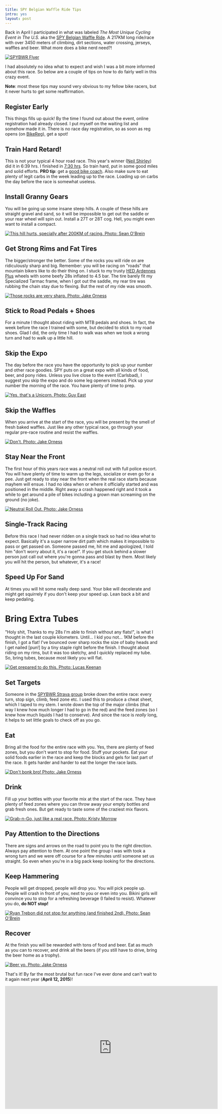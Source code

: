 ```yaml
---
title: SPY Belgian Waffle Ride Tips
intro: yes
layout: post
---
```

Back in April I participated in what was labeled *The Most Unique Cycling Event in The U.S.* aka the [SPY Belgian Waffle Ride](https://facebook.com/SPYBWR). A 217KM long ride/race with over 3450 meters of climbing, dirt sections, water crossing, jerseys, waffles and beer. What more does a bike nerd need?!

[![SPYBWR Flyer](/images/spybwr-flyer.jpg)][2]

I had absolutely no idea what to expect and wish I was a bit more informed about this race. So below are a couple of tips on how to do fairly well in this crazy event.

**Note**: most these tips may sound very obvious to my fellow bike racers, but it never hurts to get some reaffirmation.

## Register Early

This things fills up quick! By the time I found out about the event, online registration had already closed. I put myself on the waiting list and somehow made it in. There is no race day registration, so as soon as reg opens (on [BikeReg][3]), get a spot!

## Train Hard Retard!

This is not your typical 4 hour road race. This year's winner ([Neil Shirley][4]) did it in 6:39 hrs. I finished in [7:30 hrs][5]. So train hard, put in some good miles and solid efforts. **PRO tip**: get a [good bike coach][6]. Also make sure to eat plenty of legit carbs in the week leading up to the race. Loading up on carbs the day before the race is somewhat useless.

## Install Granny Gears

You will be going up some insane steep hills. A couple of these hills are straight gravel and sand, so it will be impossible to get out the saddle or your rear wheel will spin out. Install a 27T or 28T cog. Hell, you might even want to install a compact.  

[![This hill hurts, specially after 200KM of racing. Photo: Sean O'Brein](/images/spybwr-steep-hill.jpg)][9]

## Get Strong Rims and Fat Tires

The bigger/stronger the better. Some of the rocks you will ride on are ridiculously sharp and big. Remember: you will be racing on "roads" that mountain bikers like to do their thing on. I stuck to my trusty [HED Ardennes Plus][7] wheels with some beefy 28s inflated to 4.5 bar. The tire barely fit my Specialized Tarmac frame, when I got out the saddle, my rear tire was rubbing the chain stay due to flexing. But the rest of my ride was smooth.

[![Those rocks are very sharp. Photo: Jake Orness](/images/spybwr-bike-crash.jpg)][10]

## Stick to Road Pedals + Shoes

For a minute I thought about riding with MTB pedals and shoes. In fact, the week before the race I trained with some, but decided to stick to my road shoes. Glad I did, the only time I had to walk was when we took a wrong turn and had to walk up a little hill.

## Skip the Expo

The day before the race you have the opportunity to pick up your number and other race goodies. SPY puts on a great expo with all kinds of food, beer, and pony rides. Unless you live close to the event (Carlsbad), I suggest you skip the expo and do some leg openers instead. Pick up your number the morning of the race. You have plenty of time to prep.  

[![Yes, that's a Unicorn. Photo: Guy East](/images/spybwr-unicorn-guy.jpg)][11]

## Skip the Waffles

When you arrive at the start of the race, you will be present by the smell of fresh baked waffles. Just like any other typical race, go through your regular pre-race routine and resist the waffles.  

[![Don't. Photo: Jake Orness](/images/spybwr-waffles-and-eggs.jpg)][12]

## Stay Near the Front

The first hour of this years race was a neutral roll out with full police escort. You will have plenty of time to warm up the legs, socialize or even go for a pee. Just get ready to stay near the front when the real race starts because mayhem will ensue. I had no idea when or where it officially started and was positioned in the middle. Right away a crash happened right and it took a while to get around a pile of bikes including a grown man screaming on the ground (no joke).  

[![Neutral Roll Out. Photo: Jake Orness](/images/spybwr-neutral.jpg)][13]

## Single-Track Racing

Before this race I had never ridden on a single track so had no idea what to expect. Basically it's a super narrow dirt path which makes it impossible to pass or get passed on. Someone passed me, hit me and apologized, I told him "don't worry about it, it's a race!". If you get stuck behind a slower person just call out where you're gonna pass and blast by them. Most likely you will hit the person, but whatever, it's a race!

## Speed Up For Sand

At times you will hit some really deep sand. Your bike will decelerate and might get squirrely if you don't keep your speed up. Lean back a bit and keep pedaling.

# Bring Extra Tubes

"Holy shit, Thanks to my 28s I'm able to finish without any flats!", is what I thought in the last couple kilometers. Until... I kid you not... 1KM before the finish, I got a flat! I've bounced over sharp rocks the size of baby heads and I get nailed [pun!] by a tiny staple right before the finish. I thought about riding on my rims, but it was too sketchy, and I quickly replaced my tube. So, bring tubes, because most likely you will flat.

[![Get prepared to do this. Photo: Lucas Keenan](/images/spybwr-flat-tire.jpg)][14]

## Set Targets

Someone in the [SPYBWR Strava group][8] broke down the entire race: every turn, stop sign, climb, feed zone etc. I used this to produce a cheat sheet, which I taped to my stem. I wrote down the top of the major climbs (that way I knew how much longer I had to go in the red) and the feed zones (so I knew how much liquids I had to conserve). And since the race is *really* long, it helps to set little goals to check off as you go.

## Eat

Bring all the food for the entire race with you. Yes, there are plenty of feed zones, but you don't want to stop for food. Stuff your pockets. Eat your solid foods earlier in the race and keep the blocks and gels for last part of the race. It gets harder and harder to eat the longer the race lasts.

[![Don't bonk bro! Photo: Jake Orness](/images/spybwr-eat.jpg)][15]

## Drink

Fill up your bottles with your favorite mix at the start of the race. They have plenty of feed zones where you can throw away your empty bottles and grab fresh ones. But get ready to taste some of the craziest mix flavors.

[![Grab-n-Go, just like a real race. Photo: Kristy Morrow](/images/spybwr-feedzone.jpg)][16]

## Pay Attention to the Directions

There are signs and arrows on the road to point you to the right direction. Always pay attention to them. At one point the group I was with took a wrong turn and we were off course for a few minutes until someone set us straight. So even when you're in a big pack keep looking for the directions.

## Keep Hammering

People will get dropped, people will drop you. You will pick people up. People will crash in front of you, next to you or even into you. Bikini girls will convince you to stop for a refreshing beverage (I failed to resist). Whatever you do, **do NOT stop!**

[![Ryan Trebon did not stop for anything (and finished 2nd). Photo: Sean O'Brein](/images/spybwr-ryan-trebon.jpg)][17]

## Recover

At the finish you will be rewarded with tons of food and beer. Eat as much as you can to recover, and drink all the beers (if you still have to drive, bring the beer home as a trophy).

[![Beer yo. Photo: Jake Orness](/images/spybwr-beer.jpg)][18]

That's it! By far the most brutal but fun race I've ever done and can't wait to it again next year (**April 12, 2015**)!

<iframe height='405' width='700' frameborder='0' allowtransparency='true' scrolling='no' src='http://www.strava.com/activities/134955860/embed/c45f63569b9f6350e8df6936ca8742939b56401b'></iframe>

 [2]: https://facebook.com/SPYBWR/ "SPYBWR"
 [3]: https://bikereg.com/
 [4]: http://procyclingstats.com/rider/neil_Shirley "jups, an ex pro"
 [5]: https://facebook.com/SPYBWR/photos/pb.355066887856291.-2207520000.1410205617./843975022298806/
 [6]: http://theforcetraining.com/ "cycling coach"
 [7]: https://amazon.com/gp/product/B00E4U7MJO?ie=UTF8&camp=213733&creative=393177&creativeASIN=B00E4U7MJO&linkCode=shr&tag=thhocr02-20&linkId=4QSYHWX5TWHXT3AE
 [8]: http://strava.com/clubs/spy-bwr-23866
 [9]: https://www.facebook.com/SPYBWR/photos/pb.355066887856291.-2207520000.1403581121./835616586467983/
 [10]: https://www.facebook.com/SPYBWR/photos/a.847670185262623.1073741834.355066887856291/847670621929246/
 [11]: https://twitter.com/GuyEast/status/460170825035821056/
 [12]: https://www.facebook.com/SPYBWR/photos/a.847670185262623.1073741834.355066887856291/847670308595944/
 [13]: https://www.facebook.com/SPYBWR/photos/pb.355066887856291.-2207520000.1410205617./847670361929272/
 [14]: https://www.facebook.com/SPYBWR/photos/a.836212053075103.1073741832.355066887856291/836212699741705
 [15]: https://www.facebook.com/SPYBWR/photos/pb.355066887856291.-2207520000.1410205617./847670228595952/
 [16]: https://www.facebook.com/SPYBWR/photos/pb.355066887856291.-2207520000.1410207332./836326369730338/
 [17]: https://www.facebook.com/SPYBWR/photos/a.835614389801536.1073741830.355066887856291/835615433134765/
 [18]: https://www.facebook.com/SPYBWR/photos/a.847670185262623.1073741834.355066887856291/847670805262561/
